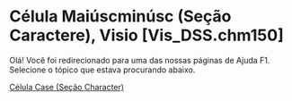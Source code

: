
# Célula Maiúscminúsc (Seção Caractere), Visio [Vis_DSS.chm150]

Olá! Você foi redirecionado para uma das nossas páginas de Ajuda F1. Selecione o tópico que estava procurando abaixo.

[Célula Case (Seção Character)](http://msdn.microsoft.com/library/cf063c05-5789-e037-700b-1e70df00e254%28Office.15%29.aspx)
